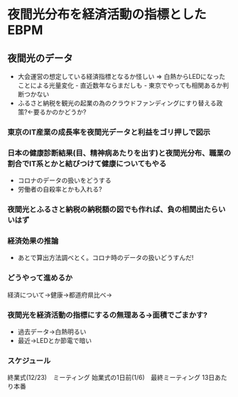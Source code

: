 # 夜間光分布を経済活動の指標としたEBPM
## 夜間光のデータ
 - 大会運営の想定している経済指標となるか怪しい
   => 白熱からLEDになったことによる光量変化
         - 直近数年ならまだしも
         - 東京でやっても相関あるか判断つかない
 - ふるさと納税を観光の起業の為のクラウドファンディングにすり替える政策?←要るかのかどうか?
### 東京のIT産業の成長率を夜間光データと利益をゴリ押しで図示

### 日本の健康診断結果(目、精神病あたりを出す)と夜間光分布、職業の割合でIT系とかと結びつけて健康についてもやる
 - コロナのデータの扱いをどうする
 - 労働者の自殺率とかも入れる?

### 夜間光とふるさと納税の納税額の図でも作れば、負の相関出たらいいはず

### 経済効果の推論
 - あとで算出方法調べとく。コロナ時のデータの扱いどうすんだ!

### どうやって進めるか
経済について→健康→都道府県比べ→

### 夜間光を経済活動の指標にするの無理ある→面積でごまかす?
 - 過去データ→白熱明るい
 - 最近→LEDとか節電で暗い
       
### スケジュール
終業式(12/23)　ミーティング
始業式の1日前(1/6)　最終ミーティング
13日あたり本番